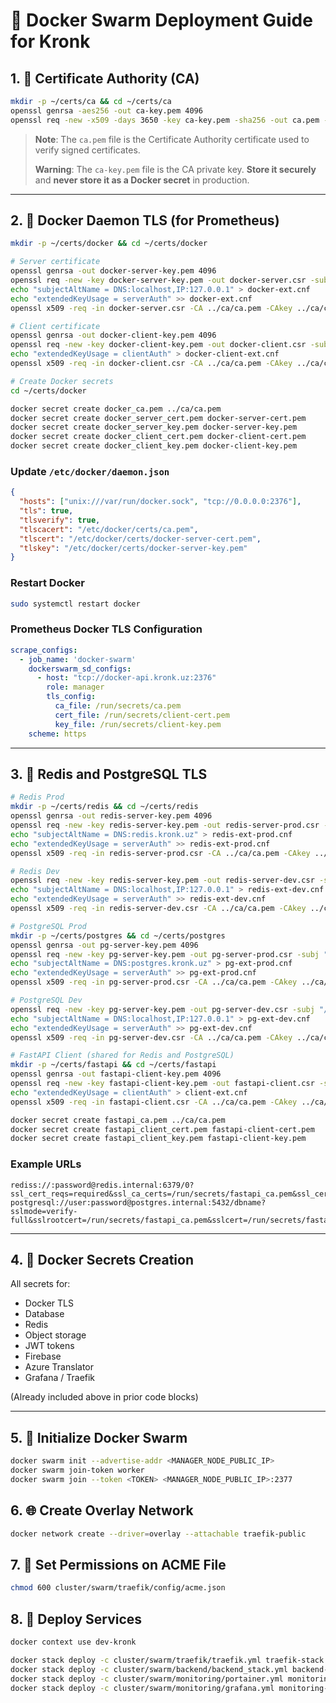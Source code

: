 # 🐳 Docker Swarm Deployment Guide for Kronk

## 1. 🔐 Certificate Authority (CA)

```bash
mkdir -p ~/certs/ca && cd ~/certs/ca
openssl genrsa -aes256 -out ca-key.pem 4096
openssl req -new -x509 -days 3650 -key ca-key.pem -sha256 -out ca.pem -subj "/CN=Kronk Root CA"
```

> **Note**: The `ca.pem` file is the Certificate Authority certificate used to verify signed certificates.
>
> **Warning**: The `ca-key.pem` file is the CA private key. **Store it securely** and **never store it as a Docker secret** in production.

---

## 2. 🚀 Docker Daemon TLS (for Prometheus)

```bash
mkdir -p ~/certs/docker && cd ~/certs/docker

# Server certificate
openssl genrsa -out docker-server-key.pem 4096
openssl req -new -key docker-server-key.pem -out docker-server.csr -subj "/CN=127.0.0.1"
echo "subjectAltName = DNS:localhost,IP:127.0.0.1" > docker-ext.cnf
echo "extendedKeyUsage = serverAuth" >> docker-ext.cnf
openssl x509 -req -in docker-server.csr -CA ../ca/ca.pem -CAkey ../ca/ca-key.pem -CAcreateserial -out docker-server-cert.pem -days 3650 -sha256 -extfile docker-ext.cnf

# Client certificate
openssl genrsa -out docker-client-key.pem 4096
openssl req -new -key docker-client-key.pem -out docker-client.csr -subj "/CN=prometheus"
echo "extendedKeyUsage = clientAuth" > docker-client-ext.cnf
openssl x509 -req -in docker-client.csr -CA ../ca/ca.pem -CAkey ../ca/ca-key.pem -CAcreateserial -out docker-client-cert.pem -days 3650 -sha256 -extfile docker-client-ext.cnf

# Create Docker secrets
cd ~/certs/docker

docker secret create docker_ca.pem ../ca/ca.pem
docker secret create docker_server_cert.pem docker-server-cert.pem
docker secret create docker_server_key.pem docker-server-key.pem
docker secret create docker_client_cert.pem docker-client-cert.pem
docker secret create docker_client_key.pem docker-client-key.pem
```

### Update `/etc/docker/daemon.json`

```json
{
  "hosts": ["unix:///var/run/docker.sock", "tcp://0.0.0.0:2376"],
  "tls": true,
  "tlsverify": true,
  "tlscacert": "/etc/docker/certs/ca.pem",
  "tlscert": "/etc/docker/certs/docker-server-cert.pem",
  "tlskey": "/etc/docker/certs/docker-server-key.pem"
}
```

### Restart Docker

```bash
sudo systemctl restart docker
```

### Prometheus Docker TLS Configuration

```yaml
scrape_configs:
  - job_name: 'docker-swarm'
    dockerswarm_sd_configs:
      - host: "tcp://docker-api.kronk.uz:2376"
        role: manager
        tls_config:
          ca_file: /run/secrets/ca.pem
          cert_file: /run/secrets/client-cert.pem
          key_file: /run/secrets/client-key.pem
    scheme: https
```

---

## 3. 🔐 Redis and PostgreSQL TLS

```bash
# Redis Prod
mkdir -p ~/certs/redis && cd ~/certs/redis
openssl genrsa -out redis-server-key.pem 4096
openssl req -new -key redis-server-key.pem -out redis-server-prod.csr -subj "/CN=redis.kronk.uz"
echo "subjectAltName = DNS:redis.kronk.uz" > redis-ext-prod.cnf
echo "extendedKeyUsage = serverAuth" >> redis-ext-prod.cnf
openssl x509 -req -in redis-server-prod.csr -CA ../ca/ca.pem -CAkey ../ca/ca-key.pem -CAcreateserial -out redis-server-prod-cert.pem -days 3650 -sha256 -extfile redis-ext-prod.cnf

# Redis Dev
openssl req -new -key redis-server-key.pem -out redis-server-dev.csr -subj "/CN=127.0.0.1"
echo "subjectAltName = DNS:localhost,IP:127.0.0.1" > redis-ext-dev.cnf
echo "extendedKeyUsage = serverAuth" >> redis-ext-dev.cnf
openssl x509 -req -in redis-server-dev.csr -CA ../ca/ca.pem -CAkey ../ca/ca-key.pem -CAcreateserial -out redis-server-dev-cert.pem -days 3650 -sha256 -extfile redis-ext-dev.cnf

# PostgreSQL Prod
mkdir -p ~/certs/postgres && cd ~/certs/postgres
openssl genrsa -out pg-server-key.pem 4096
openssl req -new -key pg-server-key.pem -out pg-server-prod.csr -subj "/CN=postgres.kronk.uz"
echo "subjectAltName = DNS:postgres.kronk.uz" > pg-ext-prod.cnf
echo "extendedKeyUsage = serverAuth" >> pg-ext-prod.cnf
openssl x509 -req -in pg-server-prod.csr -CA ../ca/ca.pem -CAkey ../ca/ca-key.pem -CAcreateserial -out pg-server-prod-cert.pem -days 3650 -sha256 -extfile pg-ext-prod.cnf

# PostgreSQL Dev
openssl req -new -key pg-server-key.pem -out pg-server-dev.csr -subj "/CN=127.0.0.1"
echo "subjectAltName = DNS:localhost,IP:127.0.0.1" > pg-ext-dev.cnf
echo "extendedKeyUsage = serverAuth" >> pg-ext-dev.cnf
openssl x509 -req -in pg-server-dev.csr -CA ../ca/ca.pem -CAkey ../ca/ca-key.pem -CAcreateserial -out pg-server-dev-cert.pem -days 3650 -sha256 -extfile pg-ext-dev.cnf

# FastAPI Client (shared for Redis and PostgreSQL)
mkdir -p ~/certs/fastapi && cd ~/certs/fastapi
openssl genrsa -out fastapi-client-key.pem 4096
openssl req -new -key fastapi-client-key.pem -out fastapi-client.csr -subj "/CN=fastapi"
echo "extendedKeyUsage = clientAuth" > client-ext.cnf
openssl x509 -req -in fastapi-client.csr -CA ../ca/ca.pem -CAkey ../ca/ca-key.pem -CAcreateserial -out fastapi-client-cert.pem -days 3650 -sha256 -extfile client-ext.cnf

docker secret create fastapi_ca.pem ../ca/ca.pem
docker secret create fastapi_client_cert.pem fastapi-client-cert.pem
docker secret create fastapi_client_key.pem fastapi-client-key.pem
```

### Example URLs

```.env
rediss://:password@redis.internal:6379/0?ssl_cert_reqs=required&ssl_ca_certs=/run/secrets/fastapi_ca.pem&ssl_certfile=/run/secrets/fastapi_client_cert.pem&ssl_keyfile=/run/secrets/fastapi_client_key.pem
postgresql://user:password@postgres.internal:5432/dbname?sslmode=verify-full&sslrootcert=/run/secrets/fastapi_ca.pem&sslcert=/run/secrets/fastapi_client_cert.pem&sslkey=/run/secrets/fastapi_client_key.pem
```

---

## 4. 🔑 Docker Secrets Creation

All secrets for:

- Docker TLS
- Database
- Redis
- Object storage
- JWT tokens
- Firebase
- Azure Translator
- Grafana / Traefik

(Already included above in prior code blocks)

---

## 5. 🔧 Initialize Docker Swarm

```bash
docker swarm init --advertise-addr <MANAGER_NODE_PUBLIC_IP>
docker swarm join-token worker
docker swarm join --token <TOKEN> <MANAGER_NODE_PUBLIC_IP>:2377
```

## 6. 🌐 Create Overlay Network

```bash
docker network create --driver=overlay --attachable traefik-public
```

## 7. 🔐 Set Permissions on ACME File

```bash
chmod 600 cluster/swarm/traefik/config/acme.json
```

## 8. 📆 Deploy Services

```bash
docker context use dev-kronk

docker stack deploy -c cluster/swarm/traefik/traefik.yml traefik-stack
docker stack deploy -c cluster/swarm/backend/backend_stack.yml backend-stack
docker stack deploy -c cluster/swarm/monitoring/portainer.yml monitoring-stack
docker stack deploy -c cluster/swarm/monitoring/grafana.yml monitoring-stack
```
